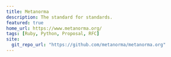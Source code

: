 ```yaml
---
title: Metanorma
description: The standard for standards.
featured: true
home_url: https://www.metanorma.org/
tags: [Ruby, Python, Proposal, RFC]
site:
  git_repo_url: "https://github.com/metanorma/metanorma.org"
---
```


